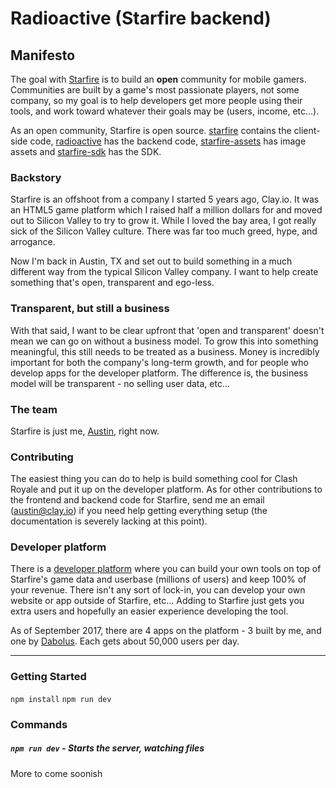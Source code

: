 # Radioactive (Starfire backend)

## Manifesto
The goal with [Starfire](https://starfire.games) is to build an **open** community for mobile gamers. Communities are built by a game's most passionate players, not some company, so my goal is to help developers get more people using their tools, and work toward whatever their goals may be (users, income, etc...).

As an open community, Starfire is open source. [starfire](https://github.com/starfirehq/starfire) contains the client-side code, [radioactive](https://github.com/starfirehq/radioactive) has the backend code, [starfire-assets](https://github.com/starfirehq/starfire-assets) has image assets and [starfire-sdk](https://github.com/starfirehq/starfire-sdk) has the SDK.

### Backstory
Starfire is an offshoot from a company I started 5 years ago, Clay.io. It was an HTML5 game platform which I raised half a million dollars for and moved out to Silicon Valley to try to grow it. While I loved the bay area, I got really sick of the Silicon Valley culture. There was far too much greed, hype, and arrogance.

Now I'm back in Austin, TX and set out to build something in a much different way from the typical Silicon Valley company. I want to help create something that's open, transparent and ego-less.

### Transparent, but still a business
With that said, I want to be clear upfront that 'open and transparent' doesn't mean we can go on without a business model. To grow this into something meaningful, this still needs to be treated as a business. Money is incredibly important for both the company's long-term growth, and for people who develop apps for the developer platform. The difference is, the business model will be transparent - no selling user data, etc...

### The team
Starfire is just me, [Austin](https://github.com/austinhallock), right now.

### Contributing
The easiest thing you can do to help is build something cool for Clash Royale and put it up on the developer platform. As for other contributions to the frontend and backend code for Starfire, send me an email (austin@clay.io) if you need help getting everything setup (the documentation is severely lacking at this point).

### Developer platform
There is a [developer platform](https://starfire.games/addons) where you can build your own tools on top of Starfire's game data and userbase (millions of users) and keep 100% of your revenue. There isn't any sort of lock-in, you can develop your own website or app outside of Starfire, etc... Adding to Starfire just gets you extra users and hopefully an easier experience developing the tool.

As of September 2017, there are 4 apps on the platform - 3 built by me, and one by [Dabolus](https://github.com/Dabolus). Each gets about 50,000 users per day.

---

### Getting Started
`npm install`
`npm run dev`


### Commands
##### `npm run dev` - Starts the server, watching files

More to come soonish
